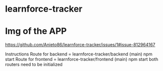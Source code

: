 # learnforce-tracker
# Img of the APP
https://github.com/Anieto86/learnforce-tracker/issues/1#issue-812964167

Instructions Route for backend = learnforce-tracker/backend (main) npm start Route for frontend = learnforce-tracker/frontend (main) npm start both routers need to be initialized
